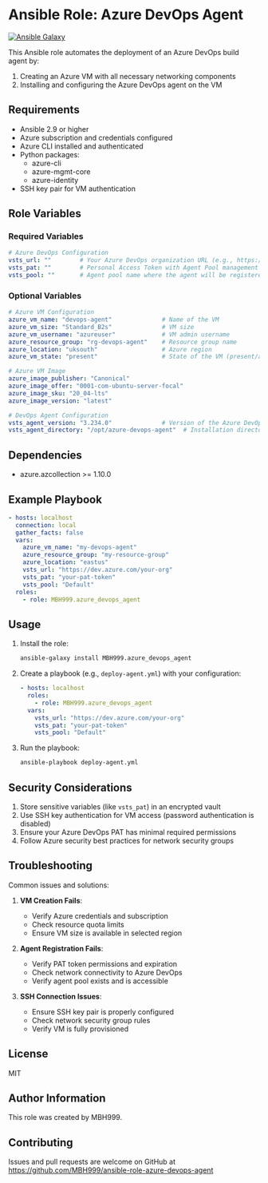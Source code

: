# Ansible Role: Azure DevOps Agent

[![Ansible Galaxy](https://img.shields.io/badge/ansible--galaxy-MBH999.azure__devops__agent-blue.svg)](https://galaxy.ansible.com/MBH999/azure_devops_agent)

This Ansible role automates the deployment of an Azure DevOps build agent by:
1. Creating an Azure VM with all necessary networking components
2. Installing and configuring the Azure DevOps agent on the VM

## Requirements

- Ansible 2.9 or higher
- Azure subscription and credentials configured
- Azure CLI installed and authenticated
- Python packages:
  - azure-cli
  - azure-mgmt-core
  - azure-identity
- SSH key pair for VM authentication

## Role Variables

### Required Variables

```yaml
# Azure DevOps Configuration
vsts_url: ""        # Your Azure DevOps organization URL (e.g., https://dev.azure.com/your-org)
vsts_pat: ""        # Personal Access Token with Agent Pool management permissions
vsts_pool: ""       # Agent pool name where the agent will be registered
```

### Optional Variables

```yaml
# Azure VM Configuration
azure_vm_name: "devops-agent"              # Name of the VM
azure_vm_size: "Standard_B2s"              # VM size
azure_vm_username: "azureuser"             # VM admin username
azure_resource_group: "rg-devops-agent"    # Resource group name
azure_location: "uksouth"                  # Azure region
azure_vm_state: "present"                  # State of the VM (present/absent)

# Azure VM Image
azure_image_publisher: "Canonical"
azure_image_offer: "0001-com-ubuntu-server-focal"
azure_image_sku: "20_04-lts"
azure_image_version: "latest"

# DevOps Agent Configuration
vsts_agent_version: "3.234.0"              # Version of the Azure DevOps agent to install
vsts_agent_directory: "/opt/azure-devops-agent"  # Installation directory
```

## Dependencies

- azure.azcollection >= 1.10.0

## Example Playbook

```yaml
- hosts: localhost
  connection: local
  gather_facts: false
  vars:
    azure_vm_name: "my-devops-agent"
    azure_resource_group: "my-resource-group"
    azure_location: "eastus"
    vsts_url: "https://dev.azure.com/your-org"
    vsts_pat: "your-pat-token"
    vsts_pool: "Default"
  roles:
    - role: MBH999.azure_devops_agent
```

## Usage

1. Install the role:
   ```bash
   ansible-galaxy install MBH999.azure_devops_agent
   ```

2. Create a playbook (e.g., `deploy-agent.yml`) with your configuration:
   ```yaml
   - hosts: localhost
     roles:
       - role: MBH999.azure_devops_agent
     vars:
       vsts_url: "https://dev.azure.com/your-org"
       vsts_pat: "your-pat-token"
       vsts_pool: "Default"
   ```

3. Run the playbook:
   ```bash
   ansible-playbook deploy-agent.yml
   ```

## Security Considerations

1. Store sensitive variables (like `vsts_pat`) in an encrypted vault
2. Use SSH key authentication for VM access (password authentication is disabled)
3. Ensure your Azure DevOps PAT has minimal required permissions
4. Follow Azure security best practices for network security groups

## Troubleshooting

Common issues and solutions:

1. **VM Creation Fails**:
   - Verify Azure credentials and subscription
   - Check resource quota limits
   - Ensure VM size is available in selected region

2. **Agent Registration Fails**:
   - Verify PAT token permissions and expiration
   - Check network connectivity to Azure DevOps
   - Verify agent pool exists and is accessible

3. **SSH Connection Issues**:
   - Ensure SSH key pair is properly configured
   - Check network security group rules
   - Verify VM is fully provisioned

## License

MIT

## Author Information

This role was created by MBH999.

## Contributing

Issues and pull requests are welcome on GitHub at https://github.com/MBH999/ansible-role-azure-devops-agent 